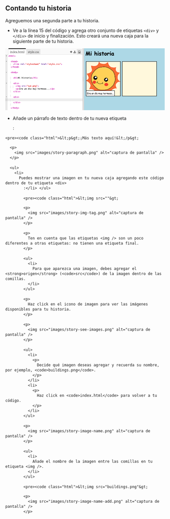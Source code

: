 ## Contando tu historia

Agreguemos una segunda parte a tu historia.

+ Ve a la línea 15 del código y agrega otro conjunto de etiquetas `<div>` y `</div>` de inicio y finalización. Esto creará una nueva caja para la siguiente parte de tu historia.

![captura de pantalla](images/story-div.png)

+ Añade un párrafo de texto dentro de tu nueva etiqueta <div>
      :</li> </ul> 
      
      <pre><code class="html">&lt;p&gt;¡Más texto aquí!&lt;/p&gt;
</code></pre>
      
      <p>
        <img src="images/story-paragraph.png" alt="captura de pantalla" />
      </p>
      
      <ul>
        <li>
          Puedes mostrar una imagen en tu nueva caja agregando este código dentro de tu etiqueta <div>
            :</li> </ul> 
            
            <pre><code class="html">&lt;img src=""&gt;
</code></pre>
            
            <p>
              <img src="images/story-img-tag.png" alt="captura de pantalla" />
            </p>
            
            <p>
              Ten en cuenta que las etiquetas <img /> son un poco diferentes a otras etiquetas: no tienen una etiqueta final.
            </p>
            
            <ul>
              <li>
                Para que aparezca una imagen, debes agregar el <strong>origen</strong> (<code>src</code>) de la imagen dentro de las comillas.
              </li>
            </ul>
            
            <p>
              Haz click en el icono de imagen para ver las imágenes disponibles para tu historia.
            </p>
            
            <p>
              <img src="images/story-see-images.png" alt="captura de pantalla" />
            </p>
            
            <ul>
              <li>
                <p>
                  Decide qué imagen deseas agregar y recuerda su nombre, por ejemplo, <code>buildings.png</code>.
                </p>
              </li>
              <li>
                <p>
                  Haz click en <code>index.html</code> para volver a tu código.
                </p>
              </li>
            </ul>
            
            <p>
              <img src="images/story-image-name.png" alt="captura de pantalla" />
            </p>
            
            <ul>
              <li>
                Añade el nombre de la imagen entre las comillas en tu etiqueta <img />.
              </li>
            </ul>
            
            <pre><code class="html">&lt;img src="buildings.png"&gt;
</code></pre>
            
            <p>
              <img src="images/story-image-name-add.png" alt="captura de pantalla" />
            </p>